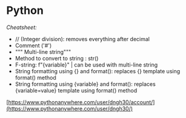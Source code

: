 # **Python**
*Cheatsheet:*
- // (Integer division): removes everything after decimal
- Comment ('#')
- """ Multi-line string"""
- Method to convert to string : str()
- F-string: f"{variable}" | can be used with multi-line string
- String formatting using {} and format(): replaces {} template using format() method
- String formatting using {variable} and format(): replaces {variable=value} template using format() method

[https://www.pythonanywhere.com/user/dngh30/account/](https://www.pythonanywhere.com/user/dngh30/)
